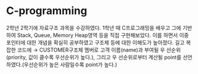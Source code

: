 # C-programming
2학년 2학기에 자료구조 과목을 수강하였다. 1학년 때 C프로그래밍을 배우고 그에 기반하여 Stack, Queue, Memory Heap영역 등을 직접 구현해보았다.
이를 하면서 이중포인터에 대한 개념을 확실히 공부하였고 구조체 등에 대한 이해도가 높아졌다.
길고 복잡한 코드에 
→ CUSTOMER구조체 멤버로 고객 이름(name)과 부여될 우
선순위(priority, 값이 클수록 우선순위가 높다.), 그리고 우
선순위로부터 계산될 point를 선언하였다.(우선순위가 높은
사람일수록 point가 높다.)
